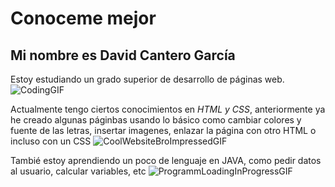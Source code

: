 # Conoceme mejor
## Mi nombre es David Cantero García
Estoy estudiando un grado superior de desarrollo de páginas web.![CodingGIF](https://github.com/user-attachments/assets/e13c32ca-1fc5-4f31-a566-afe9539b0dd6)

           
Actualmente tengo ciertos conocimientos en <i>HTML y CSS</i>, anteriormente ya he creado algunas páginbas usando lo básico como cambiar colores y fuente de las letras, insertar imagenes, enlazar la página con otro HTML o incluso con un CSS
![CoolWebsiteBroImpressedGIF](https://github.com/user-attachments/assets/b298894d-3445-4f06-a34d-229a326d5405)


    
Tambié estoy aprendiendo un poco de lenguaje en JAVA, como pedir datos al usuario, calcular variables, etc
![ProgrammLoadingInProgressGIF](https://github.com/user-attachments/assets/aaf4ad42-3b93-4fae-8b30-c3ac3bc05e62)


